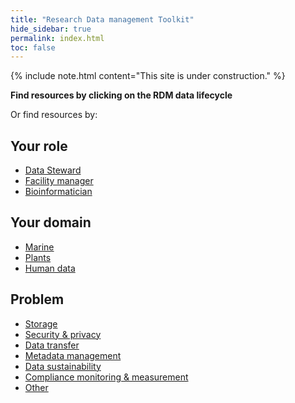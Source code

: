 ```yaml
---
title: "Research Data management Toolkit"
hide_sidebar: true
permalink: index.html
toc: false
---
```


{% include note.html content="This site is under construction." %}

<main>
    <p class="centered"><strong>Find resources by clicking on the RDM data lifecycle</strong></p>
    <object type="image/svg+xml" data="images/RDM_circle_final4.svg"></object>
    <p>Or find resources by:</p>
    <div class="flexbox">
    <div class="your-job">
        <h2 class="button">Your role</h2>
        <ul class="child-box">
        <li><a href="data_stewards">Data Steward</a></li>
        <li><a href="facility_manager">Facility manager</a></li>
        <li><a href="bioinformatician">Bioinformatician</a></li>
        </ul>
    </div>
    <div class="use-cases">
        <h2 class="button">Your domain</h2>
        <ul class="child-box">
        <li><a href="marine_usecase">Marine</a></li>
        <li><a href="plant_usecase">Plants</a></li>
        <li><a href="humandata_usecase">Human data</a></li>
        </ul>
    </div>
    <div class="tool-function">
        <h2 class="button">Problem</h2>
        <ul class="child-box">
        <li><a href="storage">Storage</a></li>
        <li><a href="security_&_privacy">Security & privacy</a></li>
        <li><a href="data_transfer">Data transfer</a></li>
        <li><a href="metadata_management">Metadata management</a></li>
        <li><a href="data_sustainability">Data sustainability</a></li>
        <li><a href="compliance_monitoring_&_measurement">Compliance monitoring & measurement</a></li>
        <li><a href="other_functional_areas">Other</a></li>
        </ul>
    </div>
    </div> <!-- /.flexbox -->
</main>